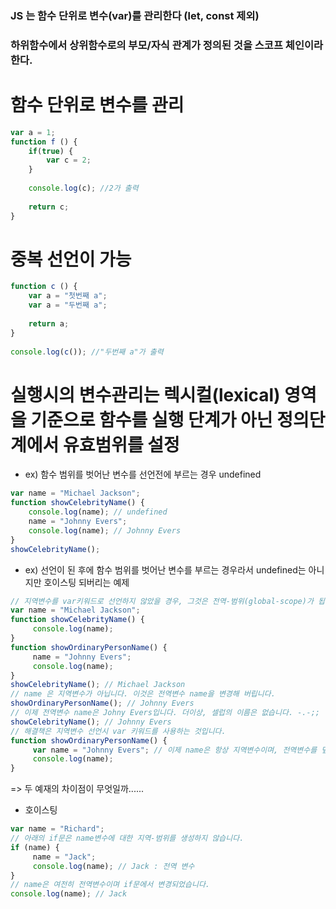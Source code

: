 
### JS 는 함수 단위로 변수(var)를 관리한다 (let, const 제외)
### 하위함수에서 상위함수로의 부모/자식 관계가 정의된 것을 스코프 체인이라한다.

# 함수 단위로 변수를 관리
```javascript
var a = 1;
function f () {
    if(true) {
        var c = 2;
    }
    
    console.log(c); //2가 출력
    
    return c;  
}
```
# 중복 선언이 가능
```javascript
function c () {
    var a = "첫번째 a";
    var a = "두번째 a";
    
    return a;
}
 
console.log(c()); //"두번째 a"가 출력
```
# 실행시의 변수관리는 렉시컬(lexical) 영역을 기준으로 함수를 실행 단계가 아닌 정의단계에서 유효범위를 설정
- ex) 함수 범위를 벗어난 변수를 선언전에 부르는 경우 undefined
```javascript
var name = "Michael Jackson";
function showCelebrityName() {
    console.log(name); // undefined
    name = "Johnny Evers";
    console.log(name); // Johnny Evers
}
showCelebrityName();
```
- ex) 선언이 된 후에 함수 범위를 벗어난 변수를 부르는 경우라서 undefined는 아니지만 호이스팅 되버리는 예제
```javascript
// 지역변수를 var키워드로 선언하지 않았을 경우, 그것은 전역-범위(global-scope)가 됩니다.
var name = "Michael Jackson";
function showCelebrityName() {
     console.log(name);
}
function showOrdinaryPersonName() {
     name = "Johnny Evers";
     console.log(name);
}
showCelebrityName(); // Michael Jackson
// name 은 지역변수가 아닙니다. 이것은 전역변수 name을 변경해 버립니다.
showOrdinaryPersonName(); // Johnny Evers
// 이제 전역변수 name은 Johny Evers입니다. 더이상, 셀럽의 이름은 없습니다. -.-;;
showCelebrityName(); // Johnny Evers
// 해결책은 지역변수 선언시 var 키워드를 사용하는 것입니다.
function showOrdinaryPersonName() {
     var name = "Johnny Evers"; // 이제 name은 항상 지역변수이며, 전역변수를 덮어쓰지 않습니다.
     console.log(name);
}
```
=> 두 예재의 차이점이 무엇일까......

- 호이스팅
```javascript
var name = "Richard";
// 아래의 if문은 name변수에 대한 지역-범위를 생성하지 않습니다.
if (name) {
     name = "Jack";
     console.log(name); // Jack : 전역 변수
}
// name은 여전히 전역변수이며 if문에서 변경되었습니다.
console.log(name); // Jack
```
